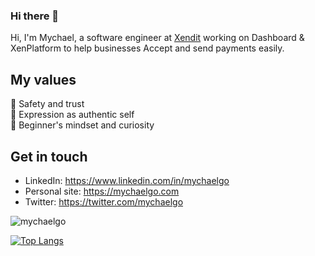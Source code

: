 ### Hi there 👋

Hi, I'm Mychael, a software engineer at [Xendit](https://xendit.co) working on Dashboard & XenPlatform to help businesses Accept and send payments easily.

## My values
💖 Safety and trust<br>
🌟 Expression as authentic self<br>
🍏 Beginner's mindset and curiosity<br>


## Get in touch
- LinkedIn: https://www.linkedin.com/in/mychaelgo
- Personal site: https://mychaelgo.com
- Twitter: https://twitter.com/mychaelgo

<img src="https://github-readme-stats.vercel.app/api?username=mychaelgo&show_icons=true" alt="mychaelgo" />

[![Top Langs](https://github-readme-stats.vercel.app/api/top-langs/?username=anuraghazra&layout=compact)](https://github.com/anuraghazra/github-readme-stats)

